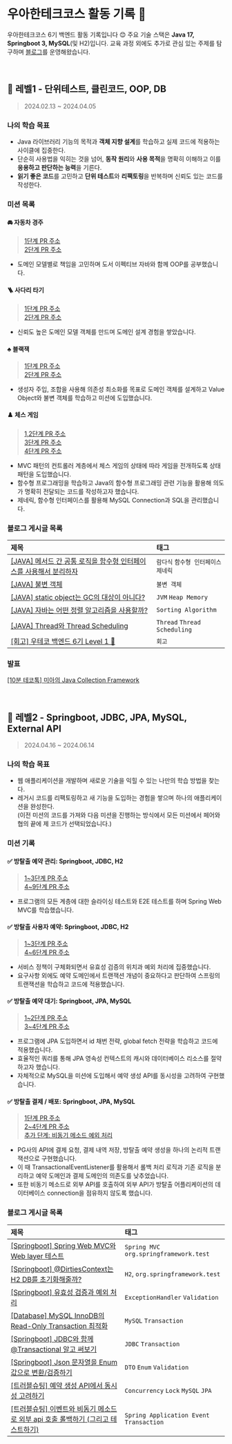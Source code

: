 # 우아한테크코스 활동 기록 📝

우아한테크코스 6기 백엔드 활동 기록입니다 😊 주요 기술 스택은 **Java 17, Springboot 3, MySQL**(및 H2)입니다. 교육 과정 외에도 추가로 관심 있는 주제를 탐구하며 [블로그](https://velog.io/@jongmee/posts)를 운영해왔습니다.

<br>

## 🌱 레벨1 - 단위테스트, 클린코드, OOP, DB

> 2024.02.13 ~ 2024.04.05

### 나의 학습 목표
- Java 라이브러리 기능의 목적과 **객체 지향 설계**를 학습하고 실제 코드에 적용하는 사이클에 집중한다.
- 단순히 사용법을 익히는 것을 넘어, **동작 원리**와 **사용 목적**을 명확히 이해하고 이를 **응용하고 판단하는 능력**을 기른다.
- **읽기 좋은 코드**를 고민하고 **단위 테스트**와 **리팩토링**을 반복하며 신뢰도 있는 코드를 작성한다.

### 미션 목록

#### 🚘 자동차 경주
> [1단계 PR 주소](https://github.com/woowacourse/java-racingcar/pull/663) <br> [2단계 PR 주소](https://github.com/woowacourse/java-racingcar/pull/795)
- 도메인 모델별로 책임을 고민하며 도서 이펙티브 자바와 함께 OOP를 공부했습니다.

#### 🪜 사다리 타기
> [1단계 PR 주소](https://github.com/woowacourse/java-ladder/pull/279) <br> [2단계 PR 주소](https://github.com/woowacourse/java-ladder/pull/352)
- 신뢰도 높은 도메인 모델 객체를 만드며 도메인 설계 경험을 쌓았습니다.

#### ♣️ 블랙잭
> [1단계 PR 주소](https://github.com/woowacourse/java-blackjack/pull/621) <br> [2단계 PR 주소](https://github.com/woowacourse/java-blackjack/pull/705)
- 생성자 주입, 조합을 사용해 의존성 최소화를 목표로 도메인 객체를 설계하고 Value Object와 불변 객체를 학습하고 미션에 도입했습니다.

#### ♟️ 체스 게임
> [1,2단계 PR 주소](https://github.com/woowacourse/java-chess/pull/718) <br> [3단계 PR 주소](https://github.com/woowacourse/java-chess/pull/736) <br> [4단계 PR 주소](https://github.com/woowacourse/java-chess/pull/778)
- MVC 패턴의 컨트롤러 계층에서 체스 게임의 상태에 따라 게임을 전개하도록 상태 패턴을 도입했습니다.
- 함수형 프로그래밍을 학습하고 Java의 함수형 프로그래밍 관련 기능을 활용해 의도가 명확히 전달되는 코드를 작성하고자 했습니다.
- 제네릭, 함수형 인터페이스를 활용해 MySQL Connection과 SQL을 관리했습니다.

### 블로그 게시글 목록

| 제목 | 태그 |
| :- | :- |
| [[JAVA] 메서드 간 공통 로직을 함수형 인터페이스를 사용해서 분리하자](https://velog.io/@jongmee/JAVA-%EB%A9%94%EC%84%9C%EB%93%9C-%EA%B0%84-%EA%B3%B5%ED%86%B5-%EB%A1%9C%EC%A7%81%EC%9D%84-%ED%95%A8%EC%88%98%ED%98%95-%EC%9D%B8%ED%84%B0%ED%8E%98%EC%9D%B4%EC%8A%A4%EB%A5%BC-%EC%82%AC%EC%9A%A9%ED%95%B4%EC%84%9C-%EB%B6%84%EB%A6%AC%ED%95%98%EC%9E%90) | `람다식` `함수형 인터페이스` `제네릭` |
| [[JAVA] 불변 객체](https://velog.io/@jongmee/JAVA-%EB%B6%88%EB%B3%80-%EA%B0%9D%EC%B2%B4) | `불변 객체` |
| [[JAVA] static object는 GC의 대상이 아니다?](https://velog.io/@jongmee/JAVA-static-object%EB%8A%94-GC%EC%9D%98-%EB%8C%80%EC%83%81%EC%9D%B4-%EC%95%84%EB%8B%88%EB%8B%A4) | `JVM` `Heap Memory` |
| [[JAVA] 자바는 어떤 정렬 알고리즘을 사용할까?](https://velog.io/@jongmee/JAVA-%EC%9E%90%EB%B0%94%EB%8A%94-%EC%96%B4%EB%96%A4-%EC%A0%95%EB%A0%AC-%EC%95%8C%EA%B3%A0%EB%A6%AC%EC%A6%98%EC%9D%84-%EC%82%AC%EC%9A%A9%ED%95%A0%EA%B9%8C) | `Sorting Algorithm` |
| [[JAVA] Thread와 Thread Scheduling](https://velog.io/@jongmee/JAVA-Thread%EC%99%80-Thread-Scheduling) | `Thread` `Thread Scheduling` |
| [[회고] 우테코 백엔드 6기 Level 1 🎉](https://velog.io/@jongmee/%ED%9A%8C%EA%B3%A0-%EC%9A%B0%ED%85%8C%EC%BD%94-%EB%B0%B1%EC%97%94%EB%93%9C-6%EA%B8%B0-Level-1) | `회고` |

### 발표
[[10분 테코톡] 미아의 Java Collection Framework](https://www.youtube.com/watch?v=FrPCDEiindY)

<br>

## 🌿 레벨2 - Springboot, JDBC, JPA, MySQL, External API
> 2024.04.16 ~ 2024.06.14

### 나의 학습 목표

- 웹 애플리케이션을 개발하며 새로운 기술을 익힐 수 있는 나만의 학습 방법을 찾는다.
- 레거시 코드를 리팩토링하고 새 기능을 도입하는 경험을 쌓으며 하나의 애플리케이션을 완성한다. <br>
  (이전 미션의 코드를 가져와 다음 미션을 진행하는 방식에서 모든 미션에서 페어와 협의 끝에 제 코드가 선택되었습니다.)

### 미션 기록

#### ✅ 방탈출 예약 관리: Springboot, JDBC, H2
> [1~3단계 PR 주소](https://github.com/woowacourse/spring-roomescape-admin/pull/4) <br> [4~9단계 PR 주소](https://github.com/woowacourse/spring-roomescape-admin/pull/95)

- 프로그램의 모든 계층에 대한 슬라이싱 테스트와 E2E 테스트를 하며 Spring Web MVC를 학습했습니다.

#### ✅ 방탈출 사용자 예약: Springboot, JDBC, H2
> [1~3단계 PR 주소](https://github.com/woowacourse/spring-roomescape-member/pull/21) <br> [4~6단계 PR 주소](https://github.com/woowacourse/spring-roomescape-member/pull/92)

- 서비스 정책이 구체화되면서 유효성 검증의 위치과 예외 처리에 집중했습니다.
- 요구사항 외에도 예약 도메인에서 트랜잭션 개념이 중요하다고 판단하여 스프링의 트랜잭션을 학습하고 코드에 적용했습니다. 

#### ✅ 방탈출 예약 대기: Springboot, JPA, MySQL
> [1~2단계 PR 주소](https://github.com/woowacourse/spring-roomescape-waiting/pull/1) <br> [3~4단계 PR 주소](https://github.com/woowacourse/spring-roomescape-waiting/pull/120)

- 프로그램에 JPA 도입하면서 id 채번 전략, global fetch 전략을 학습하고 코드에 적용했습니다.
- 효율적인 쿼리를 통해 JPA 영속성 컨텍스트의 캐시와 데이터베이스 리소스를 절약하고자 했습니다.
- 자체적으로 MySQL을 미션에 도입해서 예약 생성 API를 동시성을 고려하여 구현했습니다.

#### ✅ 방탈출 결제 / 배포: Springboot, JPA, MySQL
> [1단계 PR 주소](https://github.com/woowacourse/spring-roomescape-payment/pull/14) <br> [2~4단계 PR 주소](https://github.com/woowacourse/spring-roomescape-payment/pull/98) <br> [추가 단계: 비동기 메소드 예외 처리](https://github.com/jongmee/spring-roomescape-payment/tree/step2-2)

- PG사의 API에 결제 요청, 결제 내역 저장, 방탈출 예약 생성을 하나의 논리적 트랜잭션으로 구현했습니다.
- 이 때 TransactionalEventListener를 활용해서 롤백 처리 로직과 기존 로직을 분리하고 예약 도메인과 결제 도메인의 의존도를 낮추었습니다.
- 또한 비동기 메소드로 외부 API를 호출하여 외부 API가 방탈출 어플리케이션의 데이터베이스 connection을 점유하지 않도록 했습니다.

### 블로그 게시글 목록

| 제목 | 태그 |
| :- | :- |
| [[Springboot] Spring Web MVC와 Web layer 테스트](https://velog.io/@jongmee/Springboot-Spring-MVC%EC%99%80-%ED%85%8C%EC%8A%A4%ED%8A%B8) | `Spring MVC` `org.springframework.test` |
| [[Springboot] @DirtiesContext는 H2 DB를 초기화해줄까?](https://velog.io/@jongmee/DirtiesContext%EB%8A%94-H2-DB%EB%A5%BC-%EC%B4%88%EA%B8%B0%ED%99%94%ED%95%B4%EC%A4%84%EA%B9%8C) | `H2`, `org.springframework.test` |
| [[Springboot] 유효성 검증과 예외 처리](https://velog.io/@jongmee/Springboot-%EC%9C%A0%ED%9A%A8%EC%84%B1-%EA%B2%80%EC%A6%9D%EA%B3%BC-%EC%98%88%EC%99%B8-%EC%B2%98%EB%A6%AC) | `ExceptionHandler` `Validation` |
| [[Database] MySQL InnoDB의 Read-Only Transaction 최적화](https://velog.io/@jongmee/Database-InnoDB%EC%9D%98-Read-Only-Transaction-%EC%B5%9C%EC%A0%81%ED%99%94) | `MySQL` `Transaction` |
| [[Springboot] JDBC와 함께 @Transactional 알고 써보기](https://velog.io/@jongmee/Springboot-JDBC%EC%99%80-%ED%95%A8%EA%BB%98-Transactional-%EC%95%8C%EA%B3%A0-%EC%8D%A8%EB%B3%B4%EA%B8%B0) | `JDBC` `Transaction` |
| [[Springboot] Json 문자열을 Enum 값으로 변환/검증하기](https://velog.io/@jongmee/Springboot-Json-%EB%AC%B8%EC%9E%90%EC%97%B4%EC%9D%84-Enum-%EA%B0%92%EC%9C%BC%EB%A1%9C-%EB%B3%80%ED%99%98%EA%B2%80%EC%A6%9D%ED%95%98%EA%B8%B0) | `DTO` `Enum` `Validation` |
| [[트러블슈팅] 예약 생성 API에서 동시성 고려하기](https://velog.io/@jongmee/%ED%8A%B8%EB%9F%AC%EB%B8%94%EC%8A%88%ED%8C%85-%EC%98%88%EC%95%BD-%EC%83%9D%EC%84%B1-API%EC%97%90%EC%84%9C-%EB%8F%99%EC%8B%9C%EC%84%B1-%EA%B3%A0%EB%A0%A4%ED%95%98%EA%B8%B0) | `Concurrency` `Lock` `MySQL` `JPA` |
| [[트러블슈팅] 이벤트와 비동기 메소드로 외부 api 호출 롤백하기 (그리고 테스트하기)](https://velog.io/@jongmee/%ED%8A%B8%EB%9F%AC%EB%B8%94%EC%8A%88%ED%8C%85-%EC%9D%B4%EB%B2%A4%ED%8A%B8%EC%99%80-%EB%B9%84%EB%8F%99%EA%B8%B0-%EB%A9%94%EC%86%8C%EB%93%9C%EB%A1%9C-%EC%99%B8%EB%B6%80-api-%ED%98%B8%EC%B6%9C-%EB%A1%A4%EB%B0%B1%ED%95%98%EA%B8%B0-%EA%B7%B8%EB%A6%AC%EA%B3%A0-%ED%85%8C%EC%8A%A4%ED%8A%B8%ED%95%98%EA%B8%B0) | `Spring Application Event` `Transaction` |

<br>
                                            
